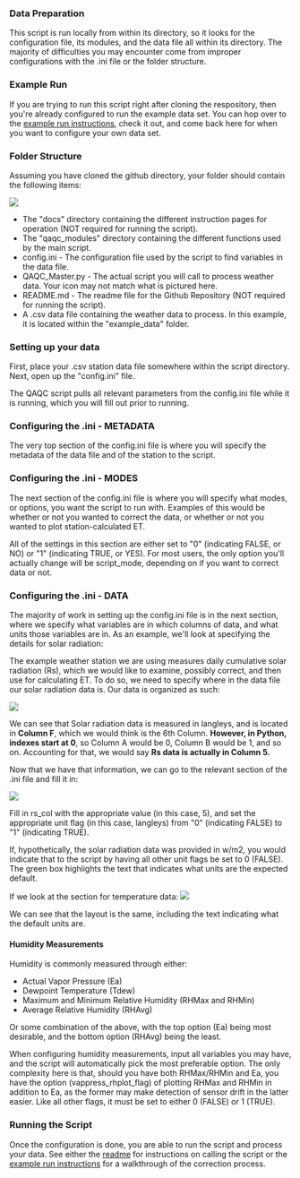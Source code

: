 ### Data Preparation
This script is run locally from within its directory, so it looks for the configuration file, its modules, and the data file all within its directory. The majority of difficulties you may encounter come from improper configurations with the .ini file or the folder structure.

### Example Run
If you are trying to run this script right after cloning the respository, then you're already configured to run the example data set. You can hop over to the [example run instructions](docs/EXAMPLERUN.md), check it out, and come back here for when you want to configure your own data set.

### Folder Structure
Assuming you have cloned the github directory, your folder should contain the following items:

![](https://i.imgur.com/6jixiub.png)
* The "docs" directory containing the different instruction pages for operation (NOT required for running the script).
* The "qaqc_modules" directory containing the different functions used by the main script.
* config.ini - The configuration file used by the script to find variables in the data file.
* QAQC_Master.py - The actual script you will call to process weather data. Your icon may not match what is pictured here.
* README.md - The readme file for the Github Repository (NOT required for running the script).
* A .csv data file containing the weather data to process. In this example, it is located within the "example_data" folder.

### Setting up your data
First, place your .csv station data file somewhere within the script directory. Next, open up the "config.ini" file.

The QAQC script pulls all relevant parameters from the config.ini file while it is running, which you will fill out prior to running. 

### Configuring the .ini - METADATA
The very top section of the config.ini file is where you will specify the metadata of the data file and of the station to the script.

### Configuring the .ini - MODES
The next section of the config.ini file is where you will specify what modes, or options, you want the script to run with. Examples of this would be whether or not you wanted to correct the data, or whether or not you wanted to plot station-calculated ET.

All of the settings in this section are either set to "0" (indicating FALSE, or NO) or "1" (indicating TRUE, or YES). For most users, the only option you'll actually change will be script_mode, depending on if you want to correct data or not.

### Configuring the .ini - DATA
The majority of work in setting up the config.ini file is in the next section, where we specify what variables are in which columns of data, and what units those variables are in. As an example, we'll look at specifying the details for solar radiation:

The example weather station we are using measures daily cumulative solar radiation (Rs), which we would like to examine, possibly correct, and then use for calculating ET. To do so, we need to specify where in the data file our solar radiation data is. Our data is organized as such:

![](https://i.imgur.com/fD6Qwfb.png)

We can see that Solar radiation data is measured in langleys, and is located in **Column F**, which we would think is the 6th Column. **However, in Python, indexes start at 0**, so Column A would be 0, Column B would be 1, and so on. Accounting for that, we would say **Rs data is actually in Column 5.** 

Now that we have that information, we can go to the relevant section of the .ini file and fill it in:

![](https://i.imgur.com/YKKHPaj.png)

Fill in rs_col with the appropriate value (in this case, 5), and set the appropriate unit flag (in this case, langleys) from "0" (indicating FALSE) to "1" (indicating TRUE).

If, hypothetically, the solar radiation data was provided in w/m2, you would indicate that to the script by having all other unit flags be set to 0 (FALSE). The green box highlights the text that indicates what units are the expected default.

If we look at the section for temperature data:
![](https://i.imgur.com/eUUyG94.png)

We can see that the layout is the same, including the text indicating what the default units are. 

#### Humidity Measurements
Humidity is commonly measured through either:
* Actual Vapor Pressure (Ea)
* Dewpoint Temperature (Tdew)
* Maximum and Minimum Relative Humidity (RHMax and RHMin)
* Average Relative Humidity (RHAvg)

Or some combination of the above, with the top option (Ea) being most desirable, and the bottom option (RHAvg) being the least.

When configuring humidity measurements, input all variables you may have, and the script will automatically pick the most preferable option. The only complexity here is that, should you have both RHMax/RHMin and Ea, you have the option (vappress_rhplot_flag) of plotting RHMax and RHMin in addition to Ea, as the former may make detection of sensor drift in the latter easier. Like all other flags, it must be set to either 0 (FALSE) or 1 (TRUE).

### Running the Script
Once the configuration is done, you are able to run the script and process your data. See either the [readme](../README.md) for instructions on calling the script or the [example run instructions](docs/EXAMPLERUN.md) for a walkthrough of the correction process.
